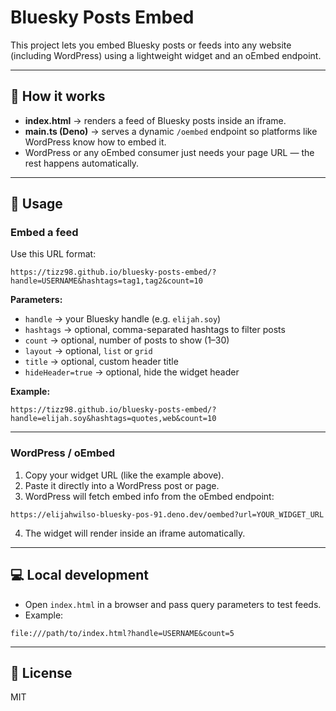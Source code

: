 # Bluesky Posts Embed

This project lets you embed Bluesky posts or feeds into any website (including WordPress) using a lightweight widget and an oEmbed endpoint.

---

## 🚀 How it works

- **index.html** → renders a feed of Bluesky posts inside an iframe.  
- **main.ts (Deno)** → serves a dynamic `/oembed` endpoint so platforms like WordPress know how to embed it.  
- WordPress or any oEmbed consumer just needs your page URL — the rest happens automatically.

---

## 🔧 Usage

### Embed a feed

Use this URL format:

```
https://tizz98.github.io/bluesky-posts-embed/?handle=USERNAME&hashtags=tag1,tag2&count=10
```

**Parameters:**

- `handle` → your Bluesky handle (e.g. `elijah.soy`)  
- `hashtags` → optional, comma-separated hashtags to filter posts  
- `count` → optional, number of posts to show (1–30)  
- `layout` → optional, `list` or `grid`  
- `title` → optional, custom header title  
- `hideHeader=true` → optional, hide the widget header  

**Example:**

```
https://tizz98.github.io/bluesky-posts-embed/?handle=elijah.soy&hashtags=quotes,web&count=10
```

---

### WordPress / oEmbed

1. Copy your widget URL (like the example above).  
2. Paste it directly into a WordPress post or page.  
3. WordPress will fetch embed info from the oEmbed endpoint:

```
https://elijahwilso-bluesky-pos-91.deno.dev/oembed?url=YOUR_WIDGET_URL
```

4. The widget will render inside an iframe automatically.

---

## 💻 Local development

- Open `index.html` in a browser and pass query parameters to test feeds.  
- Example:  

```
file:///path/to/index.html?handle=USERNAME&count=5
```

---

## 📜 License

MIT